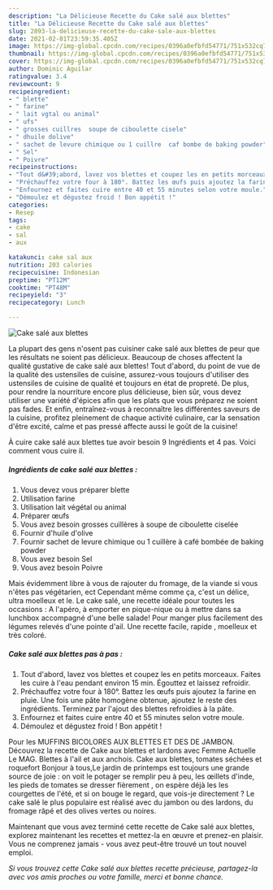 ```yaml
---
description: "La Délicieuse Recette du Cake salé aux blettes"
title: "La Délicieuse Recette du Cake salé aux blettes"
slug: 2893-la-delicieuse-recette-du-cake-sale-aux-blettes
date: 2021-02-01T23:59:35.405Z
image: https://img-global.cpcdn.com/recipes/0396a0efbfd54771/751x532cq70/cake-sale-aux-blettes-photo-principale-de-la-recette.jpg
thumbnail: https://img-global.cpcdn.com/recipes/0396a0efbfd54771/751x532cq70/cake-sale-aux-blettes-photo-principale-de-la-recette.jpg
cover: https://img-global.cpcdn.com/recipes/0396a0efbfd54771/751x532cq70/cake-sale-aux-blettes-photo-principale-de-la-recette.jpg
author: Dominic Aguilar
ratingvalue: 3.4
reviewcount: 9
recipeingredient:
- " blette"
- " farine"
- " lait vgtal ou animal"
- " ufs"
- " grosses cuillres  soupe de ciboulette cisele"
- " dhuile dolive"
- " sachet de levure chimique ou 1 cuillre  caf bombe de baking powder"
- " Sel"
- " Poivre"
recipeinstructions:
- "Tout d&#39;abord, lavez vos blettes et coupez les en petits morceaux. Faites les cuire à l&#39;eau pendant environ 15 min. Égouttez et laissez refroidir."
- "Préchauffez votre four à 180°. Battez les œufs puis ajoutez la farine en pluie. Une fois une pâte homogène obtenue, ajoutez le reste des ingrédients. Terminez par l&#39;ajout des blettes refroidies à la pâte."
- "Enfournez et faites cuire entre 40 et 55 minutes selon votre moule."
- "Démoulez et dégustez froid ! Bon appétit !"
categories:
- Resep
tags:
- cake
- sal
- aux

katakunci: cake sal aux 
nutrition: 203 calories
recipecuisine: Indonesian
preptime: "PT12M"
cooktime: "PT48M"
recipeyield: "3"
recipecategory: Lunch

---
```



![Cake salé aux blettes](https://img-global.cpcdn.com/recipes/0396a0efbfd54771/751x532cq70/cake-sale-aux-blettes-photo-principale-de-la-recette.jpg)

La plupart des gens n'osent pas cuisiner cake salé aux blettes de peur que les résultats ne soient pas délicieux. Beaucoup de choses affectent la qualité gustative de cake salé aux blettes! Tout d'abord, du point de vue de la qualité des ustensiles de cuisine, assurez-vous toujours d'utiliser des ustensiles de cuisine de qualité et toujours en état de propreté. De plus, pour rendre la nourriture encore plus délicieuse, bien sûr, vous devez utiliser une variété d'épices afin que les plats que vous préparez ne soient pas fades. Et enfin, entraînez-vous à reconnaître les différentes saveurs de la cuisine, profitez pleinement de chaque activité culinaire, car la sensation d'être excité, calme et pas pressé affecte aussi le goût de la cuisine!

<!--inarticleads1-->

À cuire cake salé aux blettes tue avoir besoin 9 Ingrédients et 4 pas. Voici comment vous cuire il.

##### Ingrédients de cake salé aux blettes :

1. Vous devez vous préparer  blette
1. Utilisation  farine
1. Utilisation  lait végétal ou animal
1. Préparer  œufs
1. Vous avez besoin  grosses cuillères à soupe de ciboulette ciselée
1. Fournir  d&#39;huile d&#39;olive
1. Fournir  sachet de levure chimique ou 1 cuillère à café bombée de baking powder
1. Vous avez besoin  Sel
1. Vous avez besoin  Poivre


Mais évidemment libre à vous de rajouter du fromage, de la viande si vous n&#39;êtes pas végétarien, ect Cependant même comme ça, c&#39;est un délice, ultra moelleux et le. Le cake salé, une recette idéale pour toutes les occasions : A l&#39;apéro, à emporter en pique-nique ou à mettre dans sa lunchbox accompagné d&#39;une belle salade! Pour manger plus facilement des légumes relevés d&#39;une pointe d&#39;ail. Une recette facile, rapide , moelleux et très coloré. 

<!--inarticleads2-->

##### Cake salé aux blettes pas à pas :

1. Tout d&#39;abord, lavez vos blettes et coupez les en petits morceaux. Faites les cuire à l&#39;eau pendant environ 15 min. Égouttez et laissez refroidir.
1. Préchauffez votre four à 180°. Battez les œufs puis ajoutez la farine en pluie. Une fois une pâte homogène obtenue, ajoutez le reste des ingrédients. Terminez par l&#39;ajout des blettes refroidies à la pâte.
1. Enfournez et faites cuire entre 40 et 55 minutes selon votre moule.
1. Démoulez et dégustez froid ! Bon appétit !


Pour les MUFFINS BICOLORES AUX BLETTES ET DES DE JAMBON. Découvrez la recette de Cake aux blettes et lardons avec Femme Actuelle Le MAG. Blettes à l&#39;ail et aux anchois. Cake aux blettes, tomates séchées et roquefort Bonjour à tous,Le jardin de printemps est toujours une grande source de joie : on voit le potager se remplir peu à peu, les œillets d&#39;inde, les pieds de tomates se dresser fièrement , on espère déjà les les courgettes de l&#39;été, et si on bouge le regard, que vois-je directement ? Le cake salé le plus populaire est réalisé avec du jambon ou des lardons, du fromage râpé et des olives vertes ou noires. 

<!--inarticleads1-->

<p>
Maintenant que vous avez terminé cette recette de Cake salé aux blettes, explorez maintenant les recettes et mettez-la en œuvre et prenez-en plaisir. Vous ne comprenez jamais - vous avez peut-être trouvé un tout nouvel emploi.
</p>

<p>
<i>Si vous trouvez cette Cake salé aux blettes recette précieuse, partagez-la avec vos amis proches ou votre famille, merci et bonne chance.</i>
</p>
